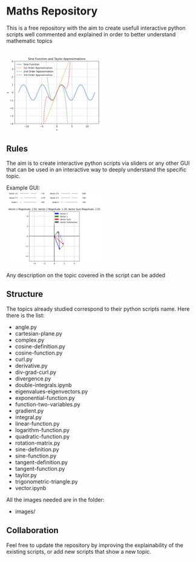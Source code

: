 # Maths Repository

This is a free repository with the aim to create usefull interactive python scripts well commented and explained in order to better understand mathematic topics

<br>
<img src="images/example.png" alt="Example" width="50%" height="50%">


## Rules

The aim is to create interactive python scripts via sliders or any other GUI that can be used in an interactive way to deeply understand the specific topic. 

Example GUI:
<br>
<img src="images/example-GUI.png" alt="Example" width="50%" height="50%">

Any description on the topic covered in the script can be added

## Structure

The topics already studied correspond to their python scripts name. Here there is the list:

- angle.py
- cartesian-plane.py
- complex.py
- cosine-definition.py
- cosine-function.py
- curl.py
- derivative.py
- div-grad-curl.py
- divergence.py
- double-integrals.ipynb
- eigenvalues-eigenvectors.py
- exponential-function.py
- function-two-variables.py
- gradient.py
- integral.py
- linear-function.py
- logarithm-function.py
- quadratic-function.py
- rotation-matrix.py
- sine-definition.py
- sine-function.py
- tangent-definition.py
- tangent-function.py
- taylor.py
- trigonometric-triangle.py
- vector.ipynb

All the images needed are in the folder:

* images/


## Collaboration

Feel free to update the repository by improving the explainability of the existing scripts, or add new scripts that show a new topic.
